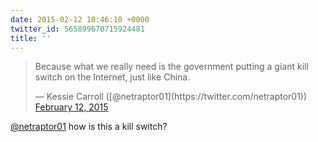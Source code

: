 ```yaml
---
date: 2015-02-12 10:46:10 +0000
twitter_id: 565899670715924481
title: ''
---
```


<blockquote class="twitter-tweet"><p lang="en" dir="ltr">Because what we really need is the government putting a giant kill switch on the Internet, just like China.</p>&mdash; Kessie Carroll ([@netraptor01](https://twitter.com/netraptor01)) <a href="https://twitter.com/netraptor01/status/565895024140099585?ref_src=twsrc%5Etfw">February 12, 2015</a></blockquote>
<script async src="https://platform.twitter.com/widgets.js" charset="utf-8"></script>

[@netraptor01](https://twitter.com/netraptor01) how is this a kill switch?

